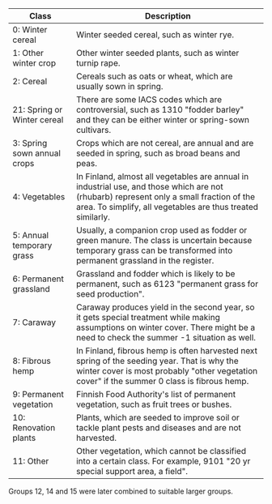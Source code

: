 | Class              | Description                                                                                                                                                                                  |
|-----------------------------|--------------------------------------------------------------------------------------------------------------------------------------------------------------------------------------------------------|
| 0: Winter cereal            | Winter seeded cereal, such as winter rye.                                                                                                                                                              |
| 1: Other winter crop        | Other winter seeded plants, such as winter turnip rape.                                                                                                                                                |
| 2: Cereal                   | Cereals such as oats or wheat, which are usually sown in spring.                                                  |
| 21: Spring or Winter cereal | There are some IACS codes which are controversial, such as 1310 "fodder barley" and they can be either winter or spring-sown cultivars.
| 3: Spring sown annual crops | Crops which are not cereal, are annual and are seeded in spring, such as broad beans and peas.                                                                                                         |
| 4: Vegetables               | In Finland, almost all vegetables are annual in industrial use, and those which are not (rhubarb) represent only a small fraction of the area. To simplify, all vegetables are thus treated similarly. |
| 5: Annual temporary grass   | Usually, a companion crop used as fodder or green manure. The class is uncertain because temporary grass can be transformed into permanent grassland in the register.                                  |
| 6: Permanent grassland      | Grassland and fodder which is likely to be permanent, such as 6123 "permanent grass for seed production".                                                                                              |
| 7: Caraway                  | Caraway produces yield in the second year, so it gets special treatment while making assumptions on winter cover. There might be a need to check the summer -1 situation as well.                      |
| 8: Fibrous hemp             | In Finland, fibrous hemp is often harvested next spring of the seeding year. That is why the winter cover is most probably "other vegetation cover" if the summer 0 class is fibrous hemp.            |
| 9: Permanent vegetation     | Finnish Food Authority's list of permanent vegetation, such as fruit trees or bushes.                                                                                                                  |
| 10: Renovation plants       | Plants, which are seeded to improve soil or tackle plant pests and diseases and are not harvested.                                                                                                     |
| 11: Other                   | Other vegetation, which cannot be classified into a certain class. For example, 9101 "20 yr special support area, a field".                                                                            |

Groups 12, 14 and 15 were later combined to suitable larger groups.
